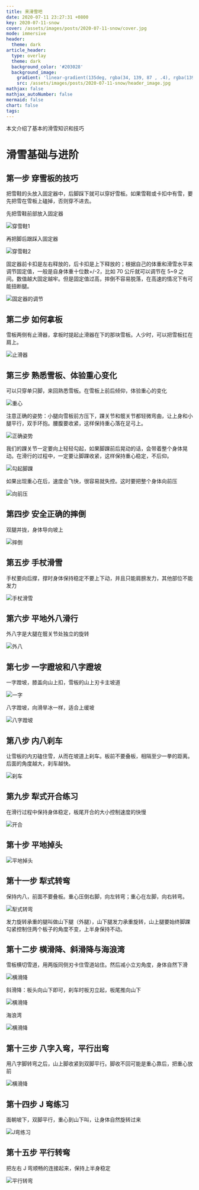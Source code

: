```yaml
---
title: 来滑雪吧
date: 2020-07-11 23:27:31 +0800
key: 2020-07-11-snow
cover: /assets/images/posts/2020-07-11-snow/cover.jpg
mode: immersive
header:
  theme: dark
article_header:
  type: overlay
  theme: dark
  background_color: '#203028'
  background_image:
    gradient: 'linear-gradient(135deg, rgba(34, 139, 87 , .4), rgba(139, 34, 139, .4))'
    src: /assets/images/posts/2020-07-11-snow/header_image.jpg
mathjax: false
mathjax_autoNumber: false
mermaid: false
chart: false
tags: 
---
```


本文介绍了基本的滑雪知识和技巧

<!--more-->

# 滑雪基础与进阶

## 第一步 穿雪板的技巧

把雪鞋的头放入固定器中，后脚踩下就可以穿好雪板。如果雪鞋或卡扣中有雪，要先把雪在雪板上磕掉，否则穿不进去。

先把雪鞋前部放入固定器

![穿雪鞋1](/assets/images/posts/2020-07-11-snow/01.jpg)

再把脚后跟踩入固定器

![穿雪鞋2](/assets/images/posts/2020-07-11-snow/02.jpg)


固定器前卡扣是左右释放的，后卡扣是上下释放的；根据自己的体重和滑雪水平来调节固定值，一般是自身体重十位数+/-2，比如 70 公斤就可以调节在 5~9 之间。数值越大固定越牢。但是固定值过高，摔倒不容易脱落，在高速的情况下有可能扭断腿。

![固定器的调节](/assets/images/posts/2020-07-11-snow/2.jpg)

## 第二步 如何拿板

雪板两侧有止滑器，拿板时提起止滑器在下的那块雪板。人少时，可以把雪板扛在肩上。

![止滑器](/assets/images/posts/2020-07-11-snow/3.jpg)

## 第三步 熟悉雪板、体验重心变化

可以只穿单只脚，来回熟悉雪板。在雪板上前后倾仰，体验重心的变化

![重心](/assets/images/posts/2020-07-11-snow/2.gif)

注意正确的姿势：小腿向雪板前方压下，踝关节和髋关节都轻微弯曲，让上身和小腿平行，双手环抱。腰腹要收紧，这样保持重心落在足弓上。

![正确姿势](/assets/images/posts/2020-07-11-snow/5.jpg)

我们的踝关节一定要向上轻轻勾起，如果脚踝前后晃动的话，会带着整个身体晃动。在滑行的过程中，一定要让脚踝收紧，这样保持重心稳定，不后仰。

![勾起脚踝](/assets/images/posts/2020-07-11-snow/05.jpg)

如果出现重心在后，速度会飞快，很容易就失控。这时要把整个身体向前压

![向前压](/assets/images/posts/2020-07-11-snow/6.jpg)

## 第四步 安全正确的摔倒

双腿并拢，身体导向坡上

![摔倒](/assets/images/posts/2020-07-11-snow/7.jpg)

## 第五步 手杖滑雪

手杖要向后撑，撑时身体保持稳定不要上下动，并且只能肩膀发力，其他部位不能发力

![手杖滑雪](/assets/images/posts/2020-07-11-snow/03.gif)

## 第六步 平地外八滑行

外八字是大腿在髋关节处独立的旋转

![外八](/assets/images/posts/2020-07-11-snow/3.gif)

## 第七步 一字蹬坡和八字蹬坡

一字蹬坡，膝盖向山上扣，雪板的山上刃卡主坡道

![一字](/assets/images/posts/2020-07-11-snow/4.gif)

八字蹬坡，向滑旱冰一样，适合上缓坡

![八字蹬坡](/assets/images/posts/2020-07-11-snow/5.gif)

## 第八步 内八刹车

让雪板的内刃磕住雪，从而在坡道上刹车。板前不要叠板，相隔至少一拳的距离。后面的角度越大，刹车越快。

![刹车](/assets/images/posts/2020-07-11-snow/6.gif)

## 第九步 犁式开合练习

在滑行过程中保持身体稳定，板尾开合的大小控制速度的快慢

![开合](/assets/images/posts/2020-07-11-snow/7.gif)

## 第十步 平地掉头

![平地掉头](/assets/images/posts/2020-07-11-snow/8.gif)

## 第十一步 犁式转弯

保持内八，前面不要叠板。重心压倒右脚，向左转弯；重心在左脚，向右转弯。

![犁式转弯](/assets/images/posts/2020-07-11-snow/9.gif)

发力旋转承重的腿叫做山下腿（外腿），山下腿发力承重旋转，山上腿要始终脚踝勾紧控制住两个板子的角度不变，上半身保持不动。

## 第十二步 横滑降、斜滑降与海浪湾

雪板横切雪道，用两版同侧刃卡住雪道站住。然后减小立刃角度，身体自然下滑

![横滑降](/assets/images/posts/2020-07-11-snow/10.gif)

斜滑降：板头向山下即可，刹车时板刃立起，板尾推向山下

![横滑降](/assets/images/posts/2020-07-11-snow/11.gif)

海浪湾

![横滑降](/assets/images/posts/2020-07-11-snow/12.gif)

## 第十三步 八字入弯，平行出弯

用八字脚转弯之后，山上脚收紧到双脚平行。脚收不回可能是重心靠后，把重心放前

![横滑降](/assets/images/posts/2020-07-11-snow/13.gif)

## 第十四步 J 弯练习

面朝坡下，双脚平行，重心到山下叫，让身体自然旋转过来

![J弯练习](/assets/images/posts/2020-07-11-snow/14.gif)

## 第十五步 平行转弯

把左右 J 弯顺畅的连接起来，保持上半身稳定

![平行转弯](/assets/images/posts/2020-07-11-snow/15.gif)
